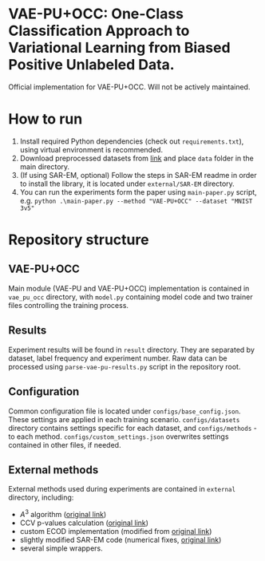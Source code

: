 # VAE-PU+OCC: One-Class Classification Approach to Variational Learning from Biased Positive Unlabeled Data.

Official implementation for VAE-PU+OCC. Will not be actively maintained.

# How to run

1. Install required Python dependencies (check out `requirements.txt`), using virtual environment is recommended.
2. Download preprocessed datasets from [link](https://drive.google.com/file/d/1yXvTtftD0PTzYm2jBDZ-gBX2Jk5AaGuy/view?usp=sharing) and place `data` folder in the main directory.
3. (If using SAR-EM, optional) Follow the steps in SAR-EM readme in order to install the library, it is located under `external/SAR-EM` directory.
4. You can run the experiments form the paper using `main-paper.py` script, e.g. `python .\main-paper.py --method "VAE-PU+OCC" --dataset "MNIST 3v5"`

# Repository structure

## VAE-PU+OCC

Main module (VAE-PU and VAE-PU+OCC) implementation is contained in `vae_pu_occ` directory, with `model.py` containing model code and two trainer files controlling the training process.

## Results

Experiment results will be found in `result` directory. They are separated by dataset, label frequency and experiment number. Raw data can be processed using `parse-vae-pu-results.py` script in the repository root.

## Configuration

Common configuration file is located under `configs/base_config.json`. These settings are applied in each training scenario. `configs/datasets` directory contains settings specific for each dataset, and `configs/methods` - to each method. `configs/custom_settings.json` overwrites settings contained in other files, if needed.

## External methods

External methods used during experiments are contained in `external` directory, including:
- $A^3$ algorithm ([original link](https://github.com/Fraunhofer-AISEC/A3))
- CCV p-values calculation ([original link](https://github.com/msesia/conditional-conformal-pvalues))
- custom ECOD implementation (modified from [original link](https://github.com/yzhao062/pyod/blob/master/pyod/models/ecod.py))
- slightly modified SAR-EM code (numerical fixes, [original link](https://github.com/ML-KULeuven/SAR-PU))
- several simple wrappers.
